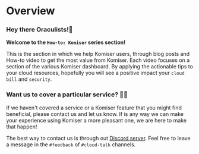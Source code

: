 # Overview

### Hey there Oraculists!🚀 

**Welcome to the `How-to: Komiser` series section!**

This is the section in which we help Komiser users, through blog posts and How-to video to get the most value from Komiser. Each video focuses on a section of the various Komiser dashboard. By applying the actionable tips to your cloud resources, hopefully you will see a positive impact your `cloud bill` and `security`.

### Want us to cover a particular service? 🙋‍♀️

If we haven't covered a service or a Komiser feature that you might find beneficial, please contact us and let us know. If is any way we can make your experience using Komiser a more pleasant one, we are here to make that happen!

The best way to contact us is through out [Discord server](https://discord.oraculi.io). Feel free to leave a message in the `#feedback` of `#cloud-talk` channels.  






